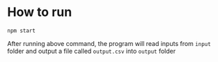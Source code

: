 # How to run

```
npm start
```

After running above command, the program will read inputs from `input` folder and output a file called `output.csv` into `output` folder
